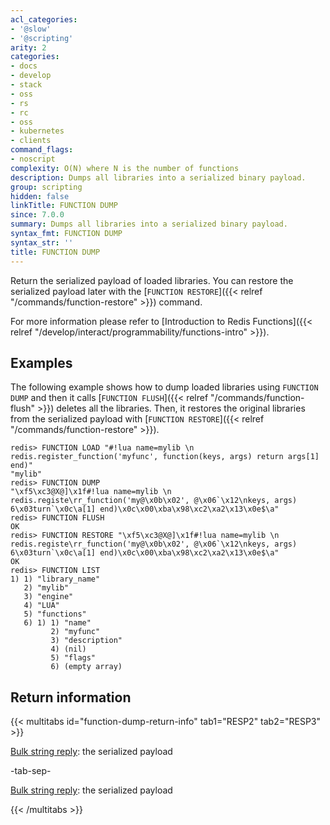 ```yaml
---
acl_categories:
- '@slow'
- '@scripting'
arity: 2
categories:
- docs
- develop
- stack
- oss
- rs
- rc
- oss
- kubernetes
- clients
command_flags:
- noscript
complexity: O(N) where N is the number of functions
description: Dumps all libraries into a serialized binary payload.
group: scripting
hidden: false
linkTitle: FUNCTION DUMP
since: 7.0.0
summary: Dumps all libraries into a serialized binary payload.
syntax_fmt: FUNCTION DUMP
syntax_str: ''
title: FUNCTION DUMP
---
```

Return the serialized payload of loaded libraries.
You can restore the serialized payload later with the [`FUNCTION RESTORE`]({{< relref "/commands/function-restore" >}}) command.

For more information please refer to [Introduction to Redis Functions]({{< relref "/develop/interact/programmability/functions-intro" >}}).

## Examples

The following example shows how to dump loaded libraries using `FUNCTION DUMP` and then it calls [`FUNCTION FLUSH`]({{< relref "/commands/function-flush" >}}) deletes all the libraries.
Then, it restores the original libraries from the serialized payload with [`FUNCTION RESTORE`]({{< relref "/commands/function-restore" >}}).

```
redis> FUNCTION LOAD "#!lua name=mylib \n redis.register_function('myfunc', function(keys, args) return args[1] end)"
"mylib"
redis> FUNCTION DUMP
"\xf5\xc3@X@]\x1f#!lua name=mylib \n redis.registe\rr_function('my@\x0b\x02', @\x06`\x12\nkeys, args) 6\x03turn`\x0c\a[1] end)\x0c\x00\xba\x98\xc2\xa2\x13\x0e$\a"
redis> FUNCTION FLUSH
OK
redis> FUNCTION RESTORE "\xf5\xc3@X@]\x1f#!lua name=mylib \n redis.registe\rr_function('my@\x0b\x02', @\x06`\x12\nkeys, args) 6\x03turn`\x0c\a[1] end)\x0c\x00\xba\x98\xc2\xa2\x13\x0e$\a"
OK
redis> FUNCTION LIST
1) 1) "library_name"
   2) "mylib"
   3) "engine"
   4) "LUA"
   5) "functions"
   6) 1) 1) "name"
         2) "myfunc"
         3) "description"
         4) (nil)
         5) "flags"
         6) (empty array)
```

## Return information

{{< multitabs id="function-dump-return-info" 
    tab1="RESP2" 
    tab2="RESP3" >}}

[Bulk string reply](../../develop/reference/protocol-spec#bulk-strings): the serialized payload

-tab-sep-

[Bulk string reply](../../develop/reference/protocol-spec#bulk-strings): the serialized payload

{{< /multitabs >}}
